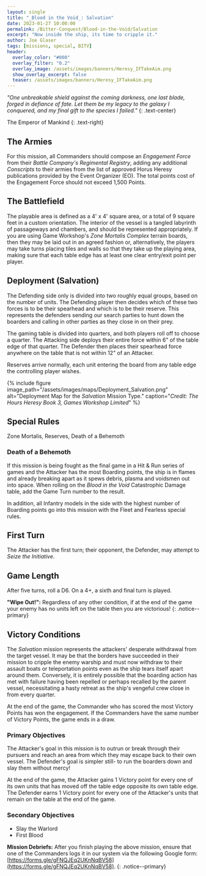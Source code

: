 ```yaml
---
layout: single
title: "_Blood in the Void_: Salvation"
date: 2023-01-27 10:00:00
permalink: /Bitter-Conquest/Blood-in-the-Void/Salvation
excerpt: "Now inside the ship, its time to cripple it."
author: Joe Glaser
tags: [missions, special, BITV]
header:
  overlay_color: "#000"
  overlay_filter: "0.2"
  overlay_image: /assets/images/banners/Heresy_IFTakeAim.png
  show_overlay_excerpt: false
  teaser: /assets/images/banners/Heresy_IFTakeAim.png
---
```


*"One unbreakable shield against the coming darkness, one last blade, forged in defiance of fate. Let them be my legacy to the galaxy I conquered, and my final gift to the species I failed."*
{: .text-center}

The Emperor of Mankind
{: .text-right}

## The Armies

For this mission, all Commanders should compose an *Engagement Force* from their *Battle Company's Regimental Registry*, adding any additional *Conscripts* to their armies from the list of approved Horus Heresy publications provided by the Event Organizer (EO). The total points cost of the Engagement Force should not exceed 1,500 Points.

## The Battlefield

The playable area is defined as a 4' x 4' square area, or a total of 9 square feet in a custom orientation. The interior of the vessel is a tangled labyrinth of passageways and chambers, and should be represented appropriately. If you are using Game Workshop's _Zone Mortalis Complex_ terrain boards, then they may be laid out in an agreed fashion or, alternatively, the players may take turns placing tiles and walls so that they take up the playing area, making sure that each table edge has at least one clear entry/exit point per player.

## Deployment (Salvation)

The Defending side only is divided into two roughly equal groups, based on the number of units. The Defending player then decides which of these two forces is to be their spearhead and which is to be their reserve. This represents the defenders sending our search parties to hunt down the boarders and calling in other parties as they close in on their prey.

The gaming table is divided into quarters, and both players roll off to choose a quarter. The Attacking side deploys their entire force within 6" of the table edge of that quarter. The Defender then places their spearhead force anywhere on the table that is not within 12" of an Attacker. 

Reserves arrive normally, each unit entering the board from any table edge the controlling player wishes.

{% include figure image_path="/assets/images/maps/Deployment_Salvation.png" alt="Deployment Map for the _Salvation_ Mission Type." caption="*Credit: The Hours Heresy Book 3, Games Workshop Limited*" %}

## Special Rules

Zone Mortalis, Reserves, Death of a Behemoth

### Death of a Behemoth
If this mission is being fought as the final game in a Hit & Run series of games and the Attacker has the most Boarding points, the ship is in flames and already breaking apart as it spews debris, plasma and voidsmen out into space. When rolling on the _Blood in the Void_ Catastrophic Damage table, add the Game Turn number to the result.

In addition, all Infantry models in the side with the highest number of Boarding points go into this mission with the Fleet and Fearless special rules.

## First Turn

The Attacker has the first turn; their opponent, the Defender, may attempt to *Seize the Initiative*.

## Game Length

After five turns, roll a D6. On a 4+, a sixth and final turn is played.

**"Wipe Out!":** Regardless of any other condition, if at the end of the game your enemy has no units left on the table then you are victorious!
{: .notice--primary}

## Victory Conditions

The _Salvation_ mission represents the attackers' desperate withdrawal from the target vessel. It may be that the borders have succeeded in their mission to cripple the enemy warship and must now withdraw to their assault boats or teleportation points even as the ship tears itself apart around them. Conversely, it is entirely possible that the boarding action has met with failure having been repelled or perhaps recalled by the parent vessel, necessitating a hasty retreat as the ship's vengeful crew close in from every quarter. 

At the end of the game, the Commander who has scored the most Victory Points has won the engagement. If the Commanders have the same number of Victory Points, the game ends in a draw.

### Primary Objectives

The Attacker's goal in this mission is to outrun or break through their pursuers and reach an area from which they may escape back to their own vessel. The Defender's goal is simpler still- to run the boarders down and slay them without mercy!

At the end of the game, the Attacker gains 1 Victory point for every one of its own units that has moved off the table edge opposite its own table edge. The Defender earns 1 Victory point for every one of the Attacker's units that remain on the table at the end of the game. 

### Secondary Objectives

- Slay the Warlord
- First Blood

**Mission Debriefs:** After you finish playing the above mission, ensure that one of the Commanders logs it in our system via the following Google form: [https://forms.gle/gFNQJEq2UKnNqBV58](https://forms.gle/gFNQJEq2UKnNqBV58).
{: .notice--primary}

